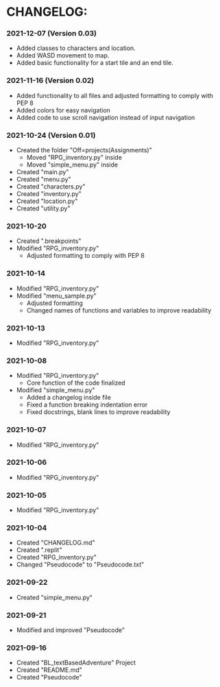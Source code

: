# CHANGELOG:

### 2021-12-07 (Version 0.03)
* Added classes to characters and location.
* Added WASD movement to map.
* Added basic functionality for a start tile and an end tile.

### 2021-11-16 (Version 0.02)
* Added functionality to all files and adjusted formatting to comply with PEP 8
* Added colors for easy navigation
* Added code to use scroll navigation instead of input navigation

### 2021-10-24 (Version 0.01)
* Created the folder "Off=projects(Assignments)"
    * Moved "RPG_inventory.py" inside
    * Moved "simple_menu.py" inside
* Created "main.py"
* Created "menu.py"
* Created "characters.py"
* Created "inventory.py"
* Created "location.py"
* Created "utility.py"

### 2021-10-20
* Created ".breakpoints"
* Modified "RPG_inventory.py"
    * Adjusted formatting to comply with PEP 8

### 2021-10-14
* Modified "RPG_inventory.py"
* Modified "menu_sample.py"
    * Adjusted formatting
    * Changed names of functions and variables to improve readability

### 2021-10-13
* Modified "RPG_inventory.py"

### 2021-10-08
* Modified "RPG_inventory.py"
    * Core function of the code finalized
* Modified "simple_menu.py"
    * Added a changelog inside file
    * Fixed a function breaking indentation error
    * Fixed docstrings, blank lines to improve readability

### 2021-10-07
* Modified "RPG_inventory.py"

### 2021-10-06
* Modified "RPG_inventory.py"

### 2021-10-05
* Modified "RPG_inventory.py"

### 2021-10-04
* Created "CHANGELOG.md"
* Created ".replit"
* Created "RPG_inventory.py"
* Changed "Pseudocode" to "Pseudocode.txt"

### 2021-09-22
* Created "simple_menu.py"

### 2021-09-21
* Modified and improved "Pseudocode"

### 2021-09-16
* Created "BL_textBasedAdventure" Project
* Created "README.md"
* Created "Pseudocode"